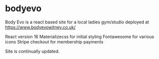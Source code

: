 # bodyevo

Body Evo is a react based site for a local ladies gym/studio
deployed at https://www.bodyevowitney.co.uk/

React version 16
Materializecss for initial styling
Fontawesome for various icons
Stripe checkout for membership payments

Site is continually updated.
